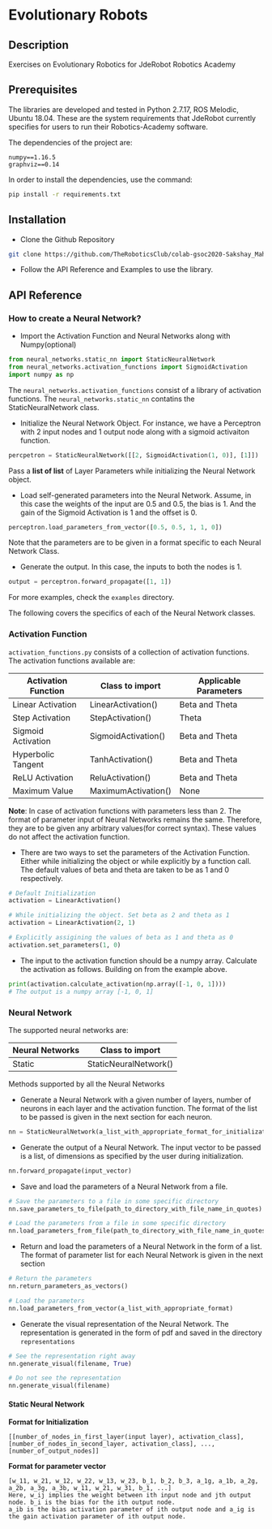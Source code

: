 # Evolutionary Robots

## Description
Exercises on Evolutionary Robotics for JdeRobot Robotics Academy

## Prerequisites
The libraries are developed and tested in Python 2.7.17, ROS Melodic, Ubuntu 18.04. These are the system requirements that JdeRobot currently specifies for users to run their Robotics-Academy software.

The dependencies of the project are:
```
numpy==1.16.5
graphviz==0.14
```

In order to install the dependencies, use the command:
```bash
pip install -r requirements.txt
```

## Installation
- Clone the Github Repository

```bash
git clone https://github.com/TheRoboticsClub/colab-gsoc2020-Sakshay_Mahna
```

- Follow the API Reference and Examples to use the library.

## API Reference

### How to create a Neural Network?

- Import the Activation Function and Neural Networks along with Numpy(optional)

```python
from neural_networks.static_nn import StaticNeuralNetwork
from neural_networks.activation_functions import SigmoidActivation
import numpy as np
```

The `neural_networks.activation_functions` consist of a library of activation functions. The `neural_networks.static_nn` contatins the StaticNeuralNetwork class.

- Initialize the Neural Network Object. For instance, we have a Perceptron with 2 input nodes and 1 output node along with a sigmoid activaiton function.

```python
percpetron = StaticNeuralNetwork([[2, SigmoidActivation(1, 0)], [1]])
```

Pass a **list of list** of Layer Parameters while initializing the Neural Network object.

- Load self-generated parameters into the Neural Network. Assume, in this case the weights of the input are 0.5 and 0.5, the bias is 1. And the gain of the Sigmoid Activation is 1 and the offset is 0.

```python
perceptron.load_parameters_from_vector([0.5, 0.5, 1, 1, 0])
```

Note that the parameters are to be given in a format specific to each Neural Network Class.

- Generate the output. In this case, the inputs to both the nodes is 1.

```python
output = perceptron.forward_propagate([1, 1])
```

For more examples, check the `examples` directory.

The following covers the specifics of each of the Neural Network classes.

### Activation Function

`activation_functions.py` consists of a collection of activation functions. The activation functions available are:

| Activation Function   | Class to import     | Applicable Parameters |
|-----------------------|---------------------|-----------------------|
| Linear Activation     | LinearActivation()  | Beta and Theta		  |
| Step Activation		| StepActivation()	  | Theta				  |
| Sigmoid Activation	| SigmoidActivation() | Beta and Theta		  |
| Hyperbolic Tangent	| TanhActivation()	  | Beta and Theta		  |
| ReLU Activation		| ReluActivation()	  | Beta and Theta		  |
| Maximum Value			| MaximumActivation() | None				  |

**Note**: In case of activation functions with parameters less than 2. The format of parameter input of Neural Networks remains the same. Therefore, they are to be given any arbitrary values(for correct syntax). These values do not affect the activation function.

- There are two ways to set the parameters of the Activation Function. Either while initializing the object or while explicitly by a function call. The default values of beta and theta are taken to be as 1 and 0 respectively.

```python
# Default Initialization
activation = LinearActivation()

# While initializing the object. Set beta as 2 and theta as 1 
activation = LinearActivation(2, 1)

# Explicitly assigining the values of beta as 1 and theta as 0
activation.set_parameters(1, 0)
```

- The input to the activation function should be a numpy array. Calculate the activation as follows. Building on from the example above.

```python
print(activation.calculate_activation(np.array([-1, 0, 1])))
# The output is a numpy array [-1, 0, 1]
```

### Neural Network
The supported neural networks are:

| Neural Networks   	| Class to import     	|
|-----------------------|-----------------------|
| Static 			    | StaticNeuralNetwork() |


Methods supported by all the Neural Networks

- Generate a Neural Network with a given number of layers, number of neurons in each layer and the activation function. The format of the list to be passed is given in the next section for each neuron.

```python
nn = StaticNeuralNetwork(a_list_with_appropriate_format_for_initialization)
```

- Generate the output of a Neural Network. The input vector to be passed is a list, of dimensions as specified by the user during initialization.

```python
nn.forward_propagate(input_vector)
```

- Save and load the parameters of a Neural Network from a file.

```python
# Save the parameters to a file in some specific directory
nn.save_parameters_to_file(path_to_directory_with_file_name_in_quotes)

# Load the parameters from a file in some specific directory
nn.load_parameters_from_file(path_to_directory_with_file_name_in_quotes)
```

- Return and load the parameters of a Neural Network in the form of a list. The format of parameter list for each Neural Network is given in the next section

```python
# Return the parameters
nn.return_parameters_as_vectors()

# Load the parameters
nn.load_parameters_from_vector(a_list_with_appropriate_format)
```

- Generate the visual representation of the Neural Network. The representation is generated in the form of pdf and saved in the directory `representations`

```python
# See the representation right away
nn.generate_visual(filename, True)

# Do not see the representation
nn.generate_visual(filename)
```


#### Static Neural Network

**Format for Initialization**

```
[[number_of_nodes_in_first_layer(input layer), activation_class], [number_of_nodes_in_second_layer, activation_class], ..., [number_of_output_nodes]]
```

**Format for parameter vector**

```
[w_11, w_21, w_12, w_22, w_13, w_23, b_1, b_2, b_3, a_1g, a_1b, a_2g, a_2b, a_3g, a_3b, w_11, w_21, w_31, b_1, ...]
Here, w_ij implies the weight between ith input node and jth output node. b_i is the bias for the ith output node.
a_ib is the bias activation parameter of ith output node and a_ig is the gain activation parameter of ith output node.
```




